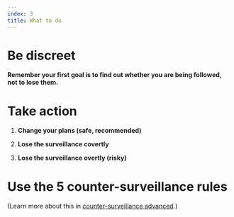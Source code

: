 ```yaml
---
index: 3
title: What to do
---
```

# Be discreet 

**Remember your first goal is to find out whether you are being followed, not to lose them.**

# Take action 

1.	**Change your plans (safe, recommended)** 


2.	**Lose the surveillance covertly** 


3.	**Lose the surveillance overtly (risky)** 

# Use the 5 counter-surveillance rules 

(Learn more about this in [counter-surveillance advanced](umbrella://operations/counter/surveillance/advanced).)